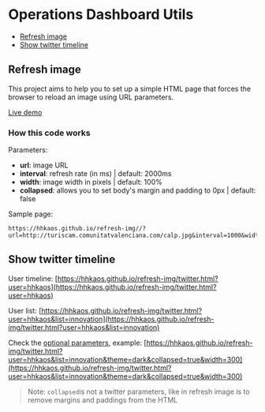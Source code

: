# Operations Dashboard Utils

* [Refresh image](#refresh-image)
* [Show twitter timeline](#show-twitter-timeline)

## Refresh image

This project aims to help you to set up a simple HTML page that forces the browser to reload an image using URL parameters.

[Live demo](https://hhkaos.github.io/refresh-img//?url=http://turiscam.comunitatvalenciana.com/calp.jpg&interval=1000&width=700&collapsed=true)

### How this code works

Parameters:
* **url**: <string> image URL
* **interval**: <int> refresh rate (in ms) | default: 2000ms
* **width**: <int> image width in pixels | default: 100%
* **collapsed**: <any value> allows you to set body's margin and padding to 0px | default: false 

Sample page:

```
https://hhkaos.github.io/refresh-img//?url=http://turiscam.comunitatvalenciana.com/calp.jpg&interval=1000&width=700&collapsed=true
```


## Show twitter timeline

User timeline: [https://hhkaos.github.io/refresh-img/twitter.html?user=hhkaos](https://hhkaos.github.io/refresh-img/twitter.html?user=hhkaos)

User list: [https://hhkaos.github.io/refresh-img/twitter.html?user=hhkaos&list=innovation](https://hhkaos.github.io/refresh-img/twitter.html?user=hhkaos&list=innovation)

Check the [optional parameters](https://developer.twitter.com/en/docs/twitter-for-websites/timelines/guides/parameter-reference), example:
[https://hhkaos.github.io/refresh-img/twitter.html?user=hhkaos&list=innovation&theme=dark&collapsed=true&width=300](https://hhkaos.github.io/refresh-img/twitter.html?user=hhkaos&list=innovation&theme=dark&collapsed=true&width=300)

> Note: `collapsed`is not a twitter parameters, like in refresh image is to remove margins and paddings from the HTML

